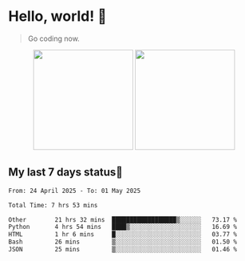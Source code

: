 # Hello, world! 🥰
> Go coding now.

<div align="center">
<div><img src="https://github-readme-stats.vercel.app/api?username=Xrondev&count_private=true" height="200px"/> <img src="https://github-readme-stats.vercel.app/api/top-langs/?username=Xrondev" height="200px"/></div>
</div>
<div align="center"></div>  

## My last 7 days status🧐

<!--START_SECTION:waka-->

```txt
From: 24 April 2025 - To: 01 May 2025

Total Time: 7 hrs 53 mins

Other        21 hrs 32 mins  ██████████████████▒░░░░░░   73.17 %
Python       4 hrs 54 mins   ████▒░░░░░░░░░░░░░░░░░░░░   16.69 %
HTML         1 hr 6 mins     █░░░░░░░░░░░░░░░░░░░░░░░░   03.77 %
Bash         26 mins         ▒░░░░░░░░░░░░░░░░░░░░░░░░   01.50 %
JSON         25 mins         ▒░░░░░░░░░░░░░░░░░░░░░░░░   01.46 %
```

<!--END_SECTION:waka-->
